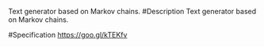 Text generator based on Markov chains.
#Description
Text generator based on Markov chains.

#Specification
https://goo.gl/kTEKfv

